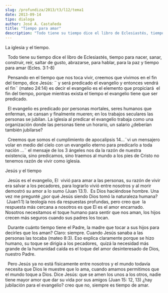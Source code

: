 ```yaml
---
slug: /profundiza/2013/t3/l12/tema1
date: 2013-09-14
tipo: dialoga
author: José A. Castañeda
title: "Tiempo para amar"
description: "Todo tiene su tiempo dice el libro de Eclesiastés, tiempo para nacer, sanar,  construir, reír, saltar de gusto, abrazarse, para hablar, para la paz y tiempo  para amar (Ecles. 3:1-8) Pensando en el tiempo que nos toca vivir, creemos que  vivimos en el fin del tiempo, dice Jesú..."
---
```


La iglesia y el tiempo.

  Todo tiene su tiempo dice el libro de Eclesiastés, tiempo para nacer, sanar, construir, reír, saltar de gusto, abrazarse, para hablar, para la paz y tiempo para amar (Ecles. 3:1-8)

  Pensando en el tiempo que nos toca vivir, creemos que vivimos en el fin del tiempo, dice Jesús: ¨ y será predicado el evangelio y entonces vendrá el fin¨ (mateo 24:14) es decir el evangelio es el elemento que propiciará  el fin del tiempo, porque mientras exista el tiempo el evangelio tiene que ser predicado.

  El evangelio es predicado por personas mortales, seres humanos que enferman, se cansan y finalmente mueren; en los trabajos seculares las personas se jubilan. La iglesia al predicar el evangelio trabaja como una organización donde las personas tiene un horario, un salario ¿deberían también jubilarse?

  Creemos que somos el cumplimiento de apocalipsis 14…¨vi un mensajero volar en medio del cielo con un evangelio eterno para predicarlo a toda nación …¨ el mensaje de los 3 ángeles nos da la razón de nuestra existencia, sino predicamos, sino traemos al mundo a los pies de Cristo no tenemos razón de vivir como iglesia.

Jesús y el tiempo

  Jesús es el evangelio, El  vivió para amar a las personas, su razón de vivir era salvar a los pecadores, para lograrlo vivió entre nosotros y al morir demostró su amor a lo sumo (Juan 13.1).  Es Dios haciéndose hombre. Una vez me pregunté ¿por qué Jesús siendo Dios tomó la naturaleza humana?  (Juan1:1) la teología nos da respuestas profundas, pero creo que  la respuesta más cercana a nosotros es que El es el amor encarnado. Nosotros necesitamos el toque humano para sentir que nos aman, los hijos crecen más seguros cuando sus padres los tocan.

  Durante cuánto tiempo tiene el Padre, la madre que tocar a sus hijos para decirles que los aman? Claro: siempre. Cuando Jesús sanaba a las personas las tocaba (mateo 8:3). Eso explica claramente porque se hizo humano, su toque se dirigía a los pecadores,  quizá la necesidad más grande de la humanidad caída es el toque del amor desinteresado de Dios, nuestro Padre.

  Pero Jesús ya no está físicamente entre nosotros y el mundo todavía necesita que Dios le muestre que lo ama, cuando amamos permitimos que el mundo toque a Dios. Dice Jesús: que se amen los unos a los otros, nadie tiene mayor amor que dar su vida por sus amigos (Juan 15: 12, 13) ¿hay jubilación para el evangelio? creo que no, siempre es tiempo de amar.
